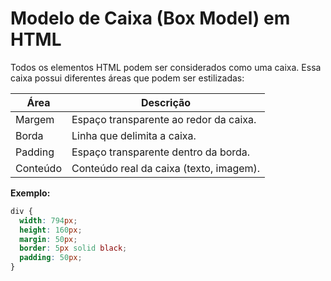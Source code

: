 # Modelo de Caixa (Box Model) em HTML

Todos os elementos HTML podem ser considerados como uma caixa. Essa caixa possui diferentes áreas que podem ser estilizadas:

| Área       | Descrição                                 |
|------------|------------------------------------------|
| Margem     | Espaço transparente ao redor da caixa.     |
| Borda      | Linha que delimita a caixa.               |
| Padding    | Espaço transparente dentro da borda.      |
| Conteúdo   | Conteúdo real da caixa (texto, imagem). |

**Exemplo:**

```css
div {
  width: 794px;
  height: 160px;
  margin: 50px;
  border: 5px solid black;
  padding: 50px;
}